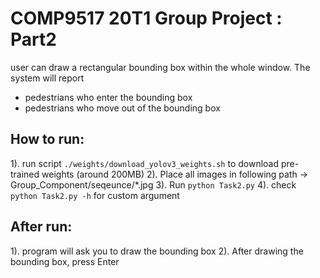 
# COMP9517 20T1 Group Project : Part2
user can draw a rectangular bounding box within the whole window. The system will report
- pedestrians who enter the bounding box
- pedestrians who move out of the bounding box

## How to run:
1). run script `./weights/download_yolov3_weights.sh` to download pre-trained weights (around 200MB)
2). Place all images in following path -> Group_Component/seqeunce/*.jpg
3). Run `python Task2.py`
4). check `python Task2.py -h` for custom argument

## After run:
1). program will ask you to draw the bounding box
2). After drawing the bounding box, press Enter


